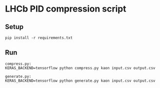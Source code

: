 # LHCb PID compression script

## Setup

```
pip install -r requirements.txt
```


## Run

```
compress.py:
KERAS_BACKEND=tensorflow python compress.py kaon input.csv output.csv

generate.py:
KERAS_BACKEND=tensorflow python generate.py kaon input.csv output.csv
```
